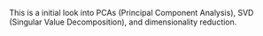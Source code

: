 This is a initial look into PCAs (Principal Component Analysis), SVD (Singular Value Decomposition), and dimensionality reduction.